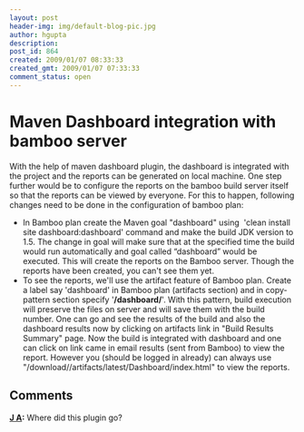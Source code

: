 ```yaml
---
layout: post
header-img: img/default-blog-pic.jpg
author: hgupta
description: 
post_id: 864
created: 2009/01/07 08:33:33
created_gmt: 2009/01/07 07:33:33
comment_status: open
---
```


# Maven Dashboard integration with bamboo server

With the help of maven dashboard plugin, the dashboard is integrated with the project and the reports can be generated on local machine. One step further would be to configure the reports on the bamboo build server itself so that the reports can be viewed by everyone. For this to happen, following changes need to be done in the configuration of bamboo plan: 

  * In Bamboo plan create the Maven goal "dashboard" using  'clean install site dashboard:dashboard' command and make the build JDK version to 1.5. The change in goal will make sure that at the specified time the build would run automatically and goal called “dashboard” would be executed. This will create the reports on the Bamboo server. Though the reports have been created, you can't see them yet.
  * To see the reports, we'll use the artifact feature of Bamboo plan. Create a label say 'dashboard' in Bamboo plan (artifacts section) and in copy-pattern section specify '**/dashboard/**'. With this pattern, build execution will preserve the files on server and will save them with the build number. One can go and see the results of the build and also the dashboard results now by clicking on artifacts link in "Build Results Summary" page. Now the build is integrated with dashboard and one can click on link came in email results (sent from Bamboo) to view the report. However you (should be logged in already) can always use "<Bamboo server base url>/download/<project name>/artifacts/latest/Dashboard/index.html" to view the reports.

## Comments

**[J A](#5302 "2011-02-17 03:28:22"):** Where did this plugin go?

